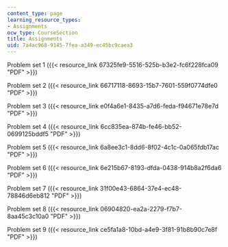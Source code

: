```yaml
---
content_type: page
learning_resource_types:
- Assignments
ocw_type: CourseSection
title: Assignments
uid: 7a4ac968-9145-7fea-a349-ec45bc9caea3
---
```


Problem set 1 ({{< resource_link 67325fe9-5516-525b-b3e2-fc6f228fca09 "PDF" >}})

Problem set 2 ({{< resource_link 66717118-8693-15b7-7601-559f0774dfe0 "PDF" >}})

Problem set 3 ({{< resource_link e0f4a6e1-8435-a7d6-feda-f94671e78e7d "PDF" >}})

Problem set 4 ({{< resource_link 6cc835ea-874b-fe46-bb52-0699125bddf5 "PDF" >}})

Problem set 5 ({{< resource_link 6a8ee3c1-8dd6-8f02-4c1c-0a065fdb17ac "PDF" >}})

Problem set 6 ({{< resource_link 6e215b67-8193-dfda-0438-914b8a2f6da6 "PDF" >}})

Problem set 7 ({{< resource_link 31f00e43-6864-37e4-ec48-78846d6eb812 "PDF" >}})

Problem set 8 ({{< resource_link 06904820-ea2a-2279-f7b7-8aa45c3c10a0 "PDF" >}})

Problem set 9 ({{< resource_link ce5fa1a8-10bd-a4e9-3f81-91b8b90c7e8f "PDF" >}})